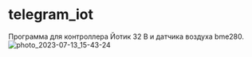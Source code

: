# telegram_iot
Программа для контроллера Йотик 32 B и датчика воздуха bme280.
![photo_2023-07-13_15-43-24](https://github.com/belvasevg/telegram_iot/assets/62217397/75a3c824-521e-4423-9c74-c24ef84e42e6)
